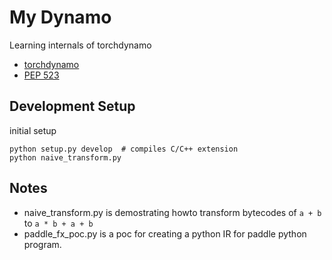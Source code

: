 # My Dynamo

Learning internals of torchdynamo

- [torchdynamo](https://github.com/pytorch/torchdynamo)
- [PEP 523](https://www.python.org/dev/peps/pep-0523/)

## Development Setup

initial setup
```
python setup.py develop  # compiles C/C++ extension
python naive_transform.py
```

## Notes

- naive_transform.py is demostrating howto transform bytecodes of `a + b` to `a * b + a + b`
- paddle_fx_poc.py is a poc for creating a python IR for paddle python program.